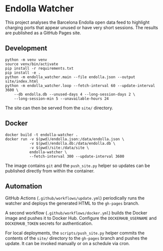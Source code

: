 # Endolla Watcher

This project analyses the Barcelona Endolla open data feed to highlight charging
ports that appear unused or have very short sessions. The results are published
as a GitHub Pages site.

## Development

```
python -m venv venv
source venv/bin/activate
pip install -r requirements.txt
pip install -e .
python -m endolla_watcher.main --file endolla.json --output site/index.html
python -m endolla_watcher.loop --fetch-interval 60 --update-interval 3600 \
    --db endolla.db --unused-days 4 --long-session-days 2 \
    --long-session-min 5 --unavailable-hours 24
```

The site can then be served from the `site/` directory.

## Docker

```
docker build -t endolla-watcher .
docker run -v $(pwd)/endolla.json:/data/endolla.json \
           -v $(pwd)/endolla.db:/data/endolla.db \
           -v $(pwd)/site:/data/site \
           endolla-watcher \
           --fetch-interval 300 --update-interval 3600
```

The image contains `git` and the `push_site.py` helper so updates can be
published directly from within the container.

## Automation

GitHub Actions (`.github/workflows/update.yml`) periodically runs the watcher
and deploys the generated HTML to the `gh-pages` branch.

A second workflow (`.github/workflows/docker.yml`) builds the Docker image and
pushes it to Docker Hub. Configure the `DOCKERHUB_USERNAME` and
`DOCKERHUB_TOKEN` secrets for authentication.

For local deployments, the `scripts/push_site.py` helper commits the contents of
the `site/` directory to the `gh-pages` branch and pushes the update. It can be
invoked manually or on a schedule via cron.

